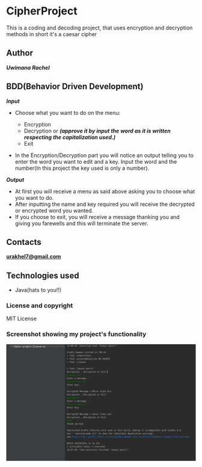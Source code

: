 # CipherProject

This is a coding and decoding project, that uses encryption and decryption methods
in short it's a caesar cipher

## Author

***Uwimana Rachel***

## BDD(Behavior Driven Development)

***Input***

* Choose what you want to do on the menu:
  * Encryption  
  * Decryption or  ***(approve it by input the word as it is written respecting the capitalization used.)***
  * Exit

 
* In the Encryption/Decryption part you will notice an output telling you to enter the word you want to edit and a key.
  Input the word and the number(In this project the key used is only a number).
  
***Output***

* At first you will receive a menu as said above asking you to choose what you want to do.
* After inputting the name and key required you will receive the decrypted or encrypted word you wanted.
* If you choose to exit, you will receive a message thanking you and giving you farewells and this will 
terminate the server.

## Contacts

**urakhel7@gmail.com**

## Technologies used

* Java(hats to you!!)

### License and copyright

MIT License

### Screenshot showing my project's functionality

![encryption,decryption and exit](src/cipher.png)
